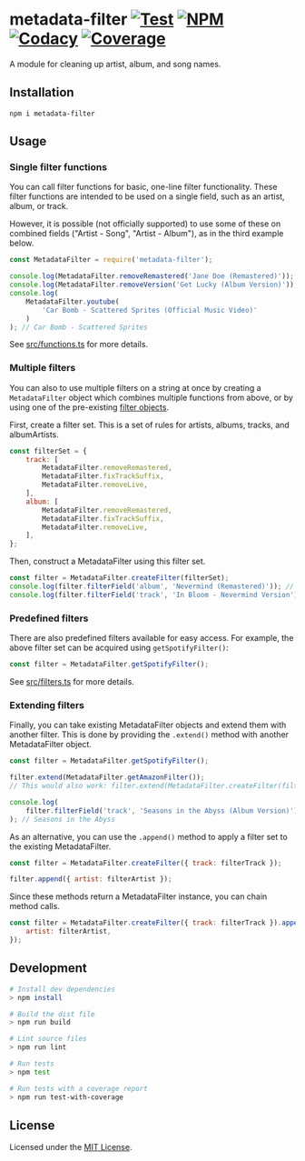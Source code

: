 # metadata-filter [![Test][workflowbadge]][workflow] [![NPM][npmbadge]][npm] [![Codacy][codacybadge]][codacy] [![Coverage][codacycovbadge]][codacy]

A module for cleaning up artist, album, and song names.

## Installation

```
npm i metadata-filter
```

## Usage

### Single filter functions

You can call filter functions for basic, one-line filter functionality.
These filter functions are intended to be used on a single field, such as
an artist, album, or track.

However, it is possible (not officially supported) to use some of these on
combined fields ("Artist - Song", "Artist - Album"), as in the third example below.

```javascript
const MetadataFilter = require('metadata-filter');

console.log(MetadataFilter.removeRemastered('Jane Doe (Remastered)')); // Jane Doe
console.log(MetadataFilter.removeVersion('Get Lucky (Album Version)')); // Get Lucky
console.log(
	MetadataFilter.youtube(
		'Car Bomb - Scattered Sprites (Official Music Video)'
	)
); // Car Bomb - Scattered Sprites
```

See [src/functions.ts](src/functions.ts) for more details.

### Multiple filters

You can also to use multiple filters on a string at once by creating a
`MetadataFilter` object which combines multiple functions from above,
or by using one of the pre-existing [filter objects](#predefined-filters).

First, create a filter set. This is a set of rules for artists, albums, tracks,
and albumArtists.

```javascript
const filterSet = {
	track: [
		MetadataFilter.removeRemastered,
		MetadataFilter.fixTrackSuffix,
		MetadataFilter.removeLive,
	],
	album: [
		MetadataFilter.removeRemastered,
		MetadataFilter.fixTrackSuffix,
		MetadataFilter.removeLive,
	],
};
```

Then, construct a MetadataFilter using this filter set.

```javascript
const filter = MetadataFilter.createFilter(filterSet);
console.log(filter.filterField('album', 'Nevermind (Remastered)')); // Nevermind
console.log(filter.filterField('track', 'In Bloom - Nevermind Version')); // In Bloom
```

### Predefined filters

There are also predefined filters available for easy access. For example,
the above filter set can be acquired using `getSpotifyFilter()`:

```javascript
const filter = MetadataFilter.getSpotifyFilter();
```

See [src/filters.ts](src/filters.ts) for more details.

### Extending filters

Finally, you can take existing MetadataFilter objects and extend them with another filter.
This is done by providing the `.extend()` method with another MetadataFilter object.

```javascript
const filter = MetadataFilter.getSpotifyFilter();

filter.extend(MetadataFilter.getAmazonFilter());
// This would also work: filter.extend(MetadataFilter.createFilter(filterSet));

console.log(
	filter.filterField('track', 'Seasons in the Abyss (Album Version)')
); // Seasons in the Abyss
```

As an alternative, you can use the `.append()` method to apply a filter set to
the existing MetadataFilter.

```javascript
const filter = MetadataFilter.createFilter({ track: filterTrack });

filter.append({ artist: filterArtist });
```

Since these methods return a MetadataFilter instance, you can chain method calls.

```javascript
const filter = MetadataFilter.createFilter({ track: filterTrack }).append({
	artist: filterArtist,
});
```

## Development

```sh
# Install dev dependencies
> npm install

# Build the dist file
> npm run build

# Lint source files
> npm run lint

# Run tests
> npm test

# Run tests with a coverage report
> npm run test-with-coverage
```

## License

Licensed under the [MIT License](LICENSE.md).

<!-- Badges -->

[workflowbadge]: https://img.shields.io/github/workflow/status/web-scrobbler/metadata-filter/Test?label=test
[npmbadge]: https://img.shields.io/npm/v/metadata-filter
[codacybadge]: https://img.shields.io/codacy/grade/100b50dc21664ce6bc591c28b73d6892
[codacycovbadge]: https://img.shields.io/codacy/coverage/100b50dc21664ce6bc591c28b73d6892

<!-- Related pages -->

[codacy]: https://app.codacy.com/gh/web-scrobbler/metadata-filter/dashboard
[npm]: https://www.npmjs.com/package/metadata-filter
[workflow]: https://github.com/web-scrobbler/metadata-filter/actions?query=workflow%3ATest
